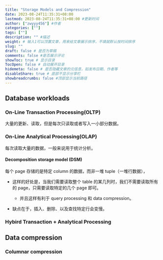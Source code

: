 ```yaml
---
title: "Storage Models and Compression"
date: 2023-08-24T11:35:31+08:00
lastmod: 2023-08-24T11:35:31+08:00 #更新时间
author: ["zwyyy456"] #作者
categories: [""]
tags: [""]
description: "" #描述
weight: # 输入1可以顶置文章，用来给文章展示排序，不填就默认按时间排序
slug: ""
draft: false # 是否为草稿
comments: false #是否展示评论
showToc: true # 显示目录
TocOpen: false # 自动展开目录
hidemeta: false # 是否隐藏文章的元信息，如发布日期、作者等
disableShare: true # 底部不显示分享栏
showbreadcrumbs: false #顶部显示当前路径
---
```

## Database workloads

### On-Line Transaction Processing(OLTP)

大量的更新、读取，但是每次只读取或者写入一小部分数据。

### On-Line Analytical Processing(OLAP)

每次读取大量的数据，一般来说用于统计分析。

#### Decomposition storage model (DSM)

每个 page 存储的是特定 column 的数据，而非一堆 tuple（一堆行数据），

- 这样的好处是，当我们需要读取整个 table 的某几列时，我们不需要读取所有的 page，只需要读取特定的几个 page 即可。

    - 并且这样有利于 query processing 和 data compression。

- 缺点在于，插入、删除、以及查找特定行会变慢。

### Hybird Transaction + Analytical Processing


## Data compression

### Columnar compression

